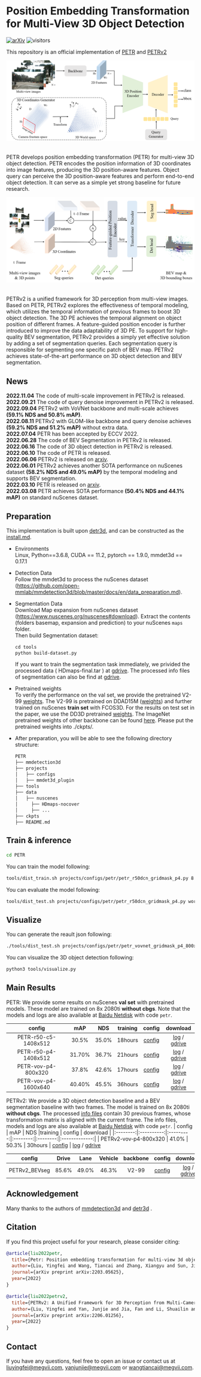 # Position Embedding Transformation for Multi-View 3D Object Detection
[![arXiv](https://img.shields.io/badge/arXiv-Paper-<COLOR>.svg)](https://arxiv.org/abs/2203.05625)
![visitors](https://visitor-badge.glitch.me/badge?page_id=megvii-research/PETR)
<!-- ## Introduction -->

This repository is an official implementation of [PETR](https://arxiv.org/abs/2203.05625) and [PETRv2](https://arxiv.org/abs/2206.01256) 

<div align="center">
  <img src="figs/overview.png"/>
</div><br/>

PETR develops position embedding transformation
(PETR) for multi-view 3D object detection. PETR encodes the position
information of 3D coordinates into image features, producing the
3D position-aware features. Object query can perceive the 3D position-aware features and perform end-to-end object detection. It can serve as a simple yet strong baseline for future research.  

<div align="center">
  <img src="figs/overall.png"/>
</div><br/>

PETRv2 is a unified framework for 3D perception from multi-view images. Based on PETR, PETRv2 explores the effectiveness of temporal modeling, which utilizes the temporal information of previous frames to boost 3D object detection. The 3D PE achieves the temporal alignment on object position of different frames. A feature-guided position encoder is further introduced to improve the data adaptability of 3D PE. To support for high-quality BEV segmentation, PETRv2 provides a simply yet effective solution by adding a set of segmentation queries. Each segmentation query is responsible for segmenting one specific patch of BEV map. PETRv2 achieves state-of-the-art performance on 3D object detection and BEV segmentation. 

## News
**2022.11.04** The code of multi-scale improvement in PETRv2 is released.   
**2022.09.21** The code of query denoise improvement in PETRv2 is released.  
**2022.09.04** PETRv2 with VoVNet backbone and multi-scale achieves **(59.1% NDS and 50.8% mAP)**.  
**2022.08.11** PETRv2 with GLOM-like backbone and query denoise achieves **(59.2% NDS and 51.2% mAP)** without extra data.  
**2022.07.04** PETR has been accepted by ECCV 2022.  
**2022.06.28** The code of BEV Segmentation in PETRv2 is released.  
**2022.06.16** The code of 3D object detection in PETRv2 is released.  
**2022.06.10** The code of PETR is released.  
**2022.06.06** PETRv2 is released on [arxiv](https://arxiv.org/abs/2206.01256).  
**2022.06.01** PETRv2 achieves another SOTA performance on nuScenes dataset **(58.2% NDS and 49.0% mAP)** by the temporal modeling and supports BEV segmentation.  
**2022.03.10** PETR is released on [arxiv](https://arxiv.org/abs/2203.05625).  
**2022.03.08** PETR achieves SOTA performance **(50.4% NDS and 44.1% mAP)** on standard nuScenes dataset.

## Preparation
This implementation is built upon [detr3d](https://github.com/WangYueFt/detr3d/blob/main/README.md), and can be constructed as the [install.md](./install.md).

* Environments  
  Linux, Python==3.6.8, CUDA == 11.2, pytorch == 1.9.0, mmdet3d == 0.17.1   

* Detection Data   
Follow the mmdet3d to process the nuScenes dataset (https://github.com/open-mmlab/mmdetection3d/blob/master/docs/en/data_preparation.md).

* Segmentation Data  
Download Map expansion from nuScenes dataset (https://www.nuscenes.org/nuscenes#download). Extract the contents (folders basemap, expansion and prediction) to your nuScenes `maps` folder.  
Then build Segmentation dataset:
  ```
  cd tools
  python build-dataset.py
  ```
  
  If you want to train the segmentation task immediately, we privided the processed data ( HDmaps-final.tar ) at [gdrive](https://drive.google.com/file/d/1uw-ciYbqEHRTR9JoGH8VXEiQGAQr7Kik/view?usp=sharing). The processed info files of segmentation can also be find at [gdrive](https://drive.google.com/drive/folders/1_C2yuh51ROF3UzId4L1itwGQVUeVUxU6?usp=sharing).


* Pretrained weights   
To verify the performance on the val set, we provide the pretrained V2-99 [weights](https://drive.google.com/file/d/1ABI5BoQCkCkP4B0pO5KBJ3Ni0tei0gZi/view?usp=sharing). The V2-99 is pretrained on DDAD15M ([weights](https://tri-ml-public.s3.amazonaws.com/github/dd3d/pretrained/depth_pretrained_v99-3jlw0p36-20210423_010520-model_final-remapped.pth)) and further trained on nuScenes **train set** with FCOS3D.  For the results on test set in the paper, we use the DD3D pretrained [weights](https://drive.google.com/drive/folders/1h5bDg7Oh9hKvkFL-dRhu5-ahrEp2lRNN). The ImageNet pretrained weights of other backbone can be found [here](https://github.com/open-mmlab/mmcv/blob/master/mmcv/model_zoo/open_mmlab.json).
Please put the pretrained weights into ./ckpts/. 

* After preparation, you will be able to see the following directory structure:  
  ```
  PETR
  ├── mmdetection3d
  ├── projects
  │   ├── configs
  │   ├── mmdet3d_plugin
  ├── tools
  ├── data
  │   ├── nuscenes
  │     ├── HDmaps-nocover
  │     ├── ...
  ├── ckpts
  ├── README.md
  ```

## Train & inference
<!-- ```bash
git clone https://github.com/megvii-research/PETR.git
``` -->
```bash
cd PETR
```
You can train the model following:
```bash
tools/dist_train.sh projects/configs/petr/petr_r50dcn_gridmask_p4.py 8 --work-dir work_dirs/petr_r50dcn_gridmask_p4/
```
You can evaluate the model following:
```bash
tools/dist_test.sh projects/configs/petr/petr_r50dcn_gridmask_p4.py work_dirs/petr_r50dcn_gridmask_p4/latest.pth 8 --eval bbox
```
## Visualize
You can generate the reault json following:
```bash
./tools/dist_test.sh projects/configs/petr/petr_vovnet_gridmask_p4_800x320.py work_dirs/petr_vovnet_gridmask_p4_800x320/latest.pth 8 --out work_dirs/pp-nus/results_eval.pkl --format-only --eval-options 'jsonfile_prefix=work_dirs/pp-nus/results_eval'
```
You can visualize the 3D object detection following:
```bash
python3 tools/visualize.py
```

## Main Results
PETR: We provide some results on nuScenes **val set** with pretrained models. These model are trained on 8x 2080ti **without cbgs**. Note that the models and logs are also available at [Baidu Netdisk](https://pan.baidu.com/s/1-JkzOxKy4isMiiNHd20Z-w) with code `petr`.

| config            | mAP      | NDS     |training    |   config |   download |
|:--------:|:----------:|:---------:|:--------:|:--------:|:-------------:|
| PETR-r50-c5-1408x512   | 30.5%     | 35.0%    | 18hours  | [config](projects/configs/petr/petr_r50dcn_gridmask_c5.py)  |   [log](https://drive.google.com/file/d/1pXT6JltfMF0PAyG17zVcoXLJEYMKVWQr/view?usp=sharing) / [gdrive](https://drive.google.com/file/d/1c5rgTpHA98dFKmQ9BJN0zZbSuBFT8_Bt/view?usp=sharing)     |
| PETR-r50-p4-1408x512 | 31.70%     | 36.7%    | 21hours   | [config](projects/configs/petr/petr_r50dcn_gridmask_p4.py)   |   [log](https://drive.google.com/file/d/1Knoid2-ZiQhl1lcTt65SROTZiuvfTGT7/view?usp=sharing) / [gdrive](https://drive.google.com/file/d/1eYymeIbS0ecHhQcB8XAFazFxLPm3wIHY/view?usp=sharing)    
| PETR-vov-p4-800x320   | 37.8%     | 42.6%    | 17hours  | [config](projects/configs/petr/petr_vovnet_gridmask_p4_800x320.py)   |   [log](https://drive.google.com/file/d/1eG914jDVK3YXvbubR8VUjP2NnzYpDvHC/view?usp=sharing) / [gdrive](https://drive.google.com/file/d/1-afU8MhAf92dneOIbhoVxl_b72IAWOEJ/view?usp=sharing)        |
| PETR-vov-p4-1600x640 | 40.40%     | 45.5%    | 36hours   | [config](projects/configs/petr/petr_vovnet_gridmask_p4_1600x640.py)   |   [log](https://drive.google.com/file/d/1XfO5fb_Nd6jhQ3foBUG7WCz0SlTlBKu8/view?usp=sharing) / [gdrive](https://drive.google.com/file/d/1SV0_n0PhIraEXHJ1jIdMu3iMg9YZsm8c/view?usp=sharing)  

PETRv2: We provide a 3D object detection baseline and a BEV segmentation baseline with two frames. The model is trained on 8x 2080ti **without cbgs**. The processed [info files](https://drive.google.com/drive/folders/1_C2yuh51ROF3UzId4L1itwGQVUeVUxU6?usp=sharing) contain 30 previous frames, whose transformation matrix is aligned with the current frame.  The info files, models and logs are also available at [Baidu Netdisk](https://pan.baidu.com/s/10IaWAq1mljX5ztLzQT_4Kg) with code `petr`.
| config            | mAP      | NDS     |training    |   config |   download |
|:--------:|:----------:|:---------:|:--------:|:--------:|:-------------:|
| PETRv2-vov-p4-800x320   | 41.0%     | 50.3%    | 30hours  | [config](projects/configs/petrv2/petrv2_vovnet_gridmask_p4_800x320.py)  | [log](https://drive.google.com/file/d/1QcVSDHoUAcFLqziwZrBn5A2oAjH86WiO/view?usp=sharing) / [gdrive](https://drive.google.com/file/d/1tv_D8Ahp9tz5n4pFp4a64k-IrUZPu5Im/view?usp=sharing)    


| config            | Drive      | Lane   |  Vehicle     |backbone   |   config |download  |
|:--------:|:----------:|:---------:|:--------:|:--------:|:--------:|:-------------:|
| PETRv2_BEVseg   | 85.6%     | 49.0%   | 46.3%     | V2-99  | [config](projects/configs/petrv2/PETRv2_BEVseg.py)  | [log](https://drive.google.com/drive/folders/1PdSsni_EePHlkCB-FJTIkhr979hwd8X6?usp=sharing) / [gdrive](https://drive.google.com/drive/folders/1PdSsni_EePHlkCB-FJTIkhr979hwd8X6?usp=sharing) 




## Acknowledgement
Many thanks to the authors of [mmdetection3d](https://github.com/open-mmlab/mmdetection3d) and [detr3d](https://github.com/WangYueFt/detr3d) .


## Citation
If you find this project useful for your research, please consider citing: 
```bibtex   
@article{liu2022petr,
  title={Petr: Position embedding transformation for multi-view 3d object detection},
  author={Liu, Yingfei and Wang, Tiancai and Zhang, Xiangyu and Sun, Jian},
  journal={arXiv preprint arXiv:2203.05625},
  year={2022}
}
```
```bibtex   
@article{liu2022petrv2,
  title={PETRv2: A Unified Framework for 3D Perception from Multi-Camera Images},
  author={Liu, Yingfei and Yan, Junjie and Jia, Fan and Li, Shuailin and Gao, Qi and Wang, Tiancai and Zhang, Xiangyu and Sun, Jian},
  journal={arXiv preprint arXiv:2206.01256},
  year={2022}
}
```
## Contact
If you have any questions, feel free to open an issue or contact us at liuyingfei@megvii.com, yanjunjie@megvii.com or wangtiancai@megvii.com.
